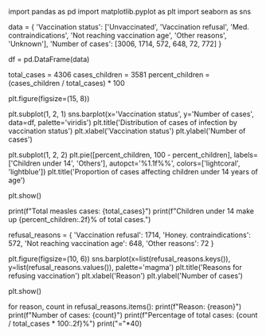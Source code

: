 import pandas as pd
import matplotlib.pyplot as plt
import seaborn as sns


data = {
     'Vaccination status': ['Unvaccinated', 'Vaccination refusal', 'Med. contraindications', 'Not reaching vaccination age', 'Other reasons', 'Unknown'],
     'Number of cases': [3006, 1714, 572, 648, 72, 772]
}

df = pd.DataFrame(data)


total_cases = 4306
cases_children = 3581
percent_children = (cases_children / total_cases) * 100


plt.figure(figsize=(15, 8))


plt.subplot(1, 2, 1)
sns.barplot(x='Vaccination status', y='Number of cases', data=df, palette='viridis')
plt.title('Distribution of cases of infection by vaccination status')
plt.xlabel('Vaccination status')
plt.ylabel('Number of cases')


plt.subplot(1, 2, 2)
plt.pie([percent_children, 100 - percent_children], labels=['Children under 14', 'Others'], autopct='%1.1f%%', colors=['lightcoral', 'lightblue'])
plt.title('Proportion of cases affecting children under 14 years of age')

plt.show()


print(f"Total measles cases: {total_cases}")
print(f"Children under 14 make up {percent_children:.2f}% of total cases.")


refusal_reasons = {
     'Vaccination refusal': 1714,
     'Honey. contraindications': 572,
     'Not reaching vaccination age': 648,
     'Other reasons': 72
}

plt.figure(figsize=(10, 6))
sns.barplot(x=list(refusal_reasons.keys()), y=list(refusal_reasons.values()), palette='magma')
plt.title('Reasons for refusing vaccination')
plt.xlabel('Reason')
plt.ylabel('Number of cases')

plt.show()


for reason, count in refusal_reasons.items():
     print(f"Reason: {reason}")
     print(f"Number of cases: {count}")
     print(f"Percentage of total cases: {count / total_cases * 100:.2f}%")
     print("="*40)
